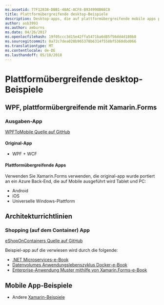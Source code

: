 ```yaml
---
ms.assetid: 77F12838-DBB1-48AC-ACF8-B934998B6EC8
title: Plattformübergreifende desktop-Beispiele
description: Desktop-apps, die auf plattformübergreifende mobile apps portiert werden.
author: asb3993
ms.author: amburns
ms.date: 04/26/2017
ms.openlocfilehash: 19f05ccc3d15e42ffa5471ba6d85f56dd4d189b8
ms.sourcegitcommit: 0a72c7dea020b965378b6314f558bf5360dbd066
ms.translationtype: MT
ms.contentlocale: de-DE
ms.lasthandoff: 05/10/2018
---
```

# <a name="cross-platform-desktop-samples"></a>Plattformübergreifende desktop-Beispiele

## <a name="wpf-to-cross-platform-with-xamarinforms"></a>WPF, plattformübergreifende mit Xamarin.Forms

### <a name="expenses-app"></a>Ausgaben-App

[WPFToMobile Quelle auf GitHub](https://github.com/nishanil/WPFToMobile)

#### <a name="original-app"></a>Original-App

* WPF + WCF

#### <a name="cross-platform-apps"></a>Plattformübergreifende Apps

Verwenden Sie Xamarin.Forms verwenden, die original-app wurde portiert an ein Azure Back-End, die auf Mobile ausgeführt wird Tablet und PC:

* Android
* iOS
* Universelle Windows-Plattform

## <a name="architecture-guidance"></a>Architekturrichtlinien

### <a name="eshop-on-containers-app"></a>Shopping (auf dem Container) App

[eShopOnContainers Quelle auf GitHub](https://github.com/dotnet-architecture/eShopOnContainers)

Beispiel-app auf die verwiesen wird durch die folgende:

* [.NET Microservices-e-Book](https://aka.ms/microservicesebook)
* [Datenvolumes Anwendungslebenszyklus Docker-e-Book](https://aka.ms/dockerlifecycleebook)
* [Enterprise-Anwendung Muster mithilfe von Xamarin.Forms-e-Book](~/xamarin-forms/enterprise-application-patterns/index.md)

## <a name="mobile-app-samples"></a>Mobile App-Beispiele

* Andere [Xamarin-Beispiele](https://developer.xamarin.com/samples/)

